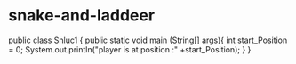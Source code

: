 # snake-and-laddeer
public class Snluc1 {
	public static void main (String[] args){
		int start_Position = 0;
		System.out.println("player is at position :" +start_Position);
  }
}
